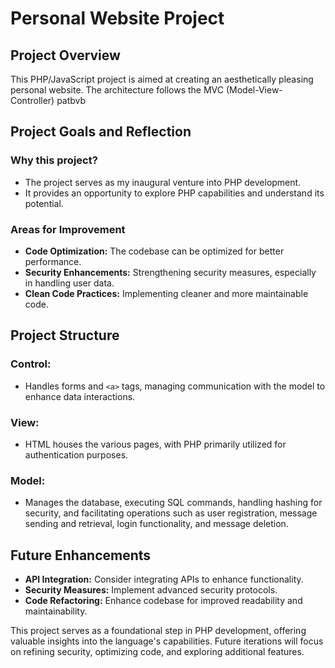 # Personal Website Project

## Project Overview
This PHP/JavaScript project is aimed at creating an aesthetically pleasing personal website. The architecture follows the MVC (Model-View-Controller) patbvb

## Project Goals and Reflection
### Why this project?
- The project serves as my inaugural venture into PHP development.
- It provides an opportunity to explore PHP capabilities and understand its potential.

### Areas for Improvement
- **Code Optimization:** The codebase can be optimized for better performance.
- **Security Enhancements:** Strengthening security measures, especially in handling user data.
- **Clean Code Practices:** Implementing cleaner and more maintainable code.

## Project Structure
### Control:
- Handles forms and `<a>` tags, managing communication with the model to enhance data interactions.

### View:
- HTML houses the various pages, with PHP primarily utilized for authentication purposes.

### Model:
- Manages the database, executing SQL commands, handling hashing for security, and facilitating operations such as user registration, message sending and retrieval, login functionality, and message deletion.

## Future Enhancements
- **API Integration:** Consider integrating APIs to enhance functionality.
- **Security Measures:** Implement advanced security protocols.
- **Code Refactoring:** Enhance codebase for improved readability and maintainability.

This project serves as a foundational step in PHP development, offering valuable insights into the language's capabilities. Future iterations will focus on refining security, optimizing code, and exploring additional features.
